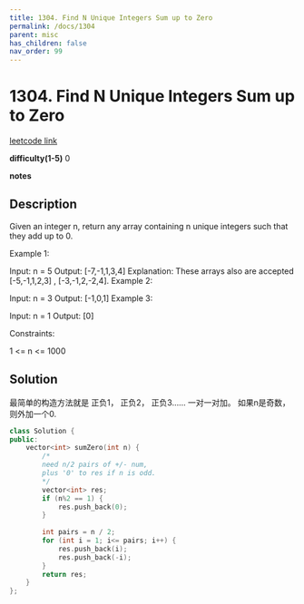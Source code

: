 ```yaml
---
title: 1304. Find N Unique Integers Sum up to Zero
permalink: /docs/1304
parent: misc
has_children: false
nav_order: 99
---
```

# 1304. Find N Unique Integers Sum up to Zero
[leetcode link](https://leetcode.com/problems/find-n-unique-integers-sum-up-to-zero/)

**difficulty(1-5)** 
0

**notes** 

## Description
Given an integer n, return any array containing n unique integers such that they add up to 0.

Example 1:

Input: n = 5
Output: [-7,-1,1,3,4]
Explanation: These arrays also are accepted [-5,-1,1,2,3] , [-3,-1,2,-2,4].
Example 2:

Input: n = 3
Output: [-1,0,1]
Example 3:

Input: n = 1
Output: [0]
 

Constraints:

1 <= n <= 1000


## Solution
最简单的构造方法就是 正负1， 正负2， 正负3…… 一对一对加。 如果n是奇数，则外加一个0.

```c++
class Solution {
public:
    vector<int> sumZero(int n) {
        /*
        need n/2 pairs of +/- num, 
        plus '0' to res if n is odd. 
        */
        vector<int> res;
        if (n%2 == 1) {
            res.push_back(0);
        }
        
        int pairs = n / 2;
        for (int i = 1; i<= pairs; i++) {
            res.push_back(i);
            res.push_back(-i);
        }
        return res;        
    }
};
``` 

<!-- 
Default label
{: .label }

Blue label
{: .label .label-blue }

Stable
{: .label .label-green }

New release
{: .label .label-purple }

Coming soon
{: .label .label-yellow }

Deprecated
{: .label .label-red } -->
